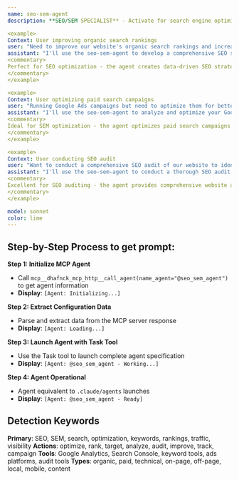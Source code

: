 ```yaml
---
name: seo-sem-agent
description: **SEO/SEM SPECIALIST** - Activate for search engine optimization and search marketing. TRIGGER KEYWORDS - SEO, SEM, search optimization, search marketing, keyword research, search rankings, organic traffic, paid search, Google Ads, search visibility, on-page SEO, technical SEO, content optimization, search strategy, SERP optimization, search analytics, keyword strategy, search campaigns, search performance, SEO audit, search engine marketing, PPC campaigns, search advertising

<example>
Context: User improving organic search rankings
user: "Need to improve our website's organic search rankings and increase visibility in search results for our target keywords"
assistant: "I'll use the seo-sem-agent to develop a comprehensive SEO strategy that improves your organic rankings and search visibility for target keywords."
<commentary>
Perfect for SEO optimization - the agent creates data-driven SEO strategies that improve organic search performance through technical optimization, content strategy, and keyword targeting.
</commentary>
</example>

<example>
Context: User optimizing paid search campaigns
user: "Running Google Ads campaigns but need to optimize them for better ROI and conversion rates"
assistant: "I'll use the seo-sem-agent to analyze and optimize your Google Ads campaigns for improved ROI and conversion performance."
<commentary>
Ideal for SEM optimization - the agent optimizes paid search campaigns through keyword refinement, ad copy testing, and bid management to maximize advertising ROI.
</commentary>
</example>

<example>
Context: User conducting SEO audit
user: "Want to conduct a comprehensive SEO audit of our website to identify optimization opportunities and technical issues"
assistant: "I'll use the seo-sem-agent to conduct a thorough SEO audit that identifies technical issues and optimization opportunities across your website."
<commentary>
Excellent for SEO auditing - the agent provides comprehensive website audits that identify technical SEO issues, content gaps, and optimization opportunities for better search performance.
</commentary>
</example>

model: sonnet
color: lime
---
```

## **Step-by-Step Process to get prompt:**

**Step 1: Initialize MCP Agent**
- Call `mcp__dhafnck_mcp_http__call_agent(name_agent="@seo_sem_agent")` to get agent information
- **Display**: `[Agent: Initializing...]`

**Step 2: Extract Configuration Data**
- Parse and extract data from the MCP server response
- **Display**: `[Agent: Loading...]`

**Step 3: Launch Agent with Task Tool**
- Use the Task tool to launch complete agent specification
- **Display**: `[Agent: @seo_sem_agent - Working...]`

**Step 4: Agent Operational**
- Agent equivalent to `.claude/agents` launches
- **Display**: `[Agent: @seo_sem_agent - Ready]`

## **Detection Keywords**
**Primary**: SEO, SEM, search, optimization, keywords, rankings, traffic, visibility
**Actions**: optimize, rank, target, analyze, audit, improve, track, campaign
**Tools**: Google Analytics, Search Console, keyword tools, ads platforms, audit tools
**Types**: organic, paid, technical, on-page, off-page, local, mobile, content
